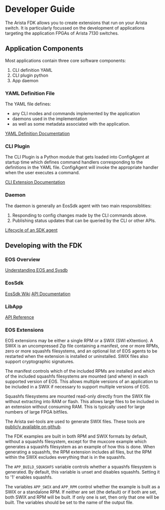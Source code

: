 # Developer Guide

The Arista FDK allows you to create extensions that run on your Arista switch. It is particularly focussed on the development of applications targeting the application FPGAs of Arista 7130 switches.

## Application Components

Most applications contain three core software components:

1. CLI definition YAML
2. CLI plugin python
3. App daemon

### YAML Definition File

The YAML file defines:

- any CLI modes and commands implemented by the application
- daemons used in the implementation
- as well as some metadata associated with the application.

[YAML Definition Documentation](https://eos.arista.com/eos-4-25-2f/cli-extensions-for-customers/#YAML_definition_file)

### CLI Plugin

The CLI Plugin is a Python module that gets loaded into ConfigAgent at startup time which defines command handlers corresponding to the definitions in the YAML file. ConfigAgent will invoke the appropriate handler when the user executes a command.

[CLI Extension Documentation](https://eos.arista.com/eos-4-25-2f/cli-extensions-for-customers/)

### Daemon

The daemon is generally an EosSdk agent with two main responsiblities:
1. Responding to config changes made by the CLI commands above.
2. Publishing status updates that can be queried by the CLI or other APIs.

[Lifecycle of an SDK agent](https://github.com/aristanetworks/EosSdk/wiki/Lifecycle-of-an-SDK-agent)

## Developing with the FDK

### EOS Overview

[Understanding EOS and Sysdb](https://github.com/aristanetworks/EosSdk/wiki/Understanding-EOS-and-Sysdb)

### EosSdk

[EosSdk Wiki](https://github.com/aristanetworks/EosSdk/wiki)
[API Documentation](http://aristanetworks.github.io/EosSdk/docs/2.16.0/ref/index.html)

### LibApp

[API Reference](libapp/index.html)

### EOS Extensions

EOS extensions may be either a single RPM or a SWIX (SWI eXtention).  A SWIX
is an uncompressed Zip file containing a manifest, one or more RPMs, zero
or more squashfs filesystems, and an optional list of EOS agents to be
restarted when the extension is installed or uninstalled.  SWIX files also
support cryptographic signatures.

The manifest controls which of the included RPMs are installed and which of
the included squashfs filesystems are mounted (and where) in each supported
version of EOS.  This allows multiple versions of an application to be
included in a SWIX if necessary to support multiple versions of EOS.

Squashfs filesystems are mounted read-only directly from the SWIX file without
extracting into RAM or flash.  This allows large files to be included in an
extension without consuming RAM.  This is typically used for large numbers of
large FPGA bitfiles.

The Arista swi-tools are used to generate SWIX files.  These tools are
[publicly available on github](https://github.com/aristanetworks/swi-tools).

The FDK examples are built in both RPM and SWIX formats by default, without a
squashfs filesystem, except for the muxcore example which generates a squashfs
filesystem as an example of how this is done.  When generating a squashfs, the
RPM extension includes all files, but the RPM within the SWIX excludes
everything that is in the squashfs.

The `APP_BUILD_SQUASHFS` variable controls whether a squashfs filesystem is
generated.  By default, this variable is unset and disables squashfs.  Setting
it to '1' enables squashfs.

The variables `APP_SWIX` and `APP_RPM` control whether the example is built as a
SWIX or a standalone RPM.  If neither are set (the default) or if both are set,
both SWIX and RPM will be built.  If only one is set, then only that one will
be built.  The variables should be set to the name of the output file.
